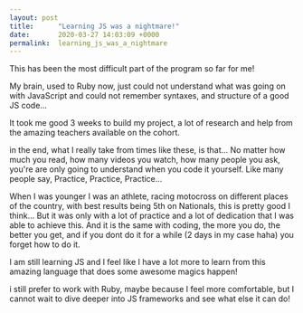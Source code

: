 ```yaml
---
layout: post
title:      "Learning JS was a nightmare!"
date:       2020-03-27 14:03:09 +0000
permalink:  learning_js_was_a_nightmare
---
```



This has been the most difficult part of the program so far for me!

My brain, used to Ruby now, just could not understand what was going on with JavaScript and could not remember syntaxes, and structure of a good JS code... 

It took me good 3 weeks to build my project, a lot of research and help from the amazing teachers available on the cohort. 

in the end, what I really take from times like these, is that... No matter how much you read, how many videos you watch, how many people you ask, you're are only going to understand when you code it yourself. Like many people say, Practice, Practice, Practice... 

When I was younger I was an athlete, racing motocross on different places of the country, with best results being 5th on Nationals, this is pretty good I think... But it was only with a lot of practice and a lot of dedication that I was able to achieve this. And it is the same with coding, the more you do, the better you get, and if you dont do it for a while (2 days in my case haha) you forget how to do it.

I am still learning JS and I feel like I have a lot more to learn from this amazing language that does some awesome magics happen!

i still prefer to work with Ruby, maybe because I feel more comfortable, but I cannot wait to dive deeper into JS frameworks and see what else it can do! 

